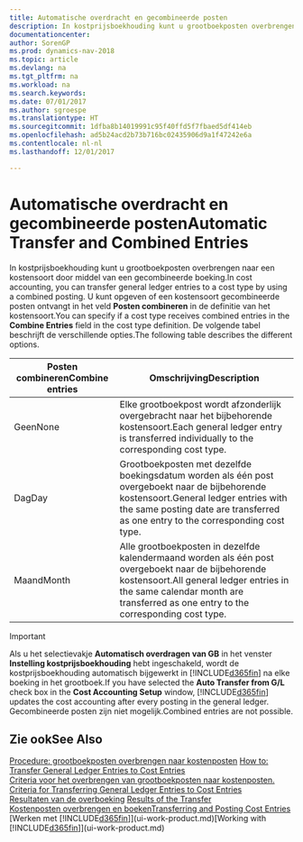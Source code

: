 ```yaml
---
title: Automatische overdracht en gecombineerde posten
description: In kostprijsboekhouding kunt u grootboekposten overbrengen naar een kostensoort door middel van een gecombineerde boeking. U kunt opgeven of een kostensoort gecombineerde posten ontvangt in het veld **Posten combineren** in de definitie van het kostensoort. De volgende tabel beschrijft de verschillende opties.
documentationcenter: 
author: SorenGP
ms.prod: dynamics-nav-2018
ms.topic: article
ms.devlang: na
ms.tgt_pltfrm: na
ms.workload: na
ms.search.keywords: 
ms.date: 07/01/2017
ms.author: sgroespe
ms.translationtype: HT
ms.sourcegitcommit: 1dfba8b14019991c95f40ffd5f7fbaed5df414eb
ms.openlocfilehash: ad5b24acd2b73b716bc02435906d9a1f47242e6a
ms.contentlocale: nl-nl
ms.lasthandoff: 12/01/2017

---
```

# <a name="automatic-transfer-and-combined-entries"></a><span data-ttu-id="a3aff-105">Automatische overdracht en gecombineerde posten</span><span class="sxs-lookup"><span data-stu-id="a3aff-105">Automatic Transfer and Combined Entries</span></span>
<span data-ttu-id="a3aff-106">In kostprijsboekhouding kunt u grootboekposten overbrengen naar een kostensoort door middel van een gecombineerde boeking.</span><span class="sxs-lookup"><span data-stu-id="a3aff-106">In cost accounting, you can transfer general ledger entries to a cost type by using a combined posting.</span></span> <span data-ttu-id="a3aff-107">U kunt opgeven of een kostensoort gecombineerde posten ontvangt in het veld **Posten combineren** in de definitie van het kostensoort.</span><span class="sxs-lookup"><span data-stu-id="a3aff-107">You can specify if a cost type receives combined entries in the **Combine Entries** field in the cost type definition.</span></span> <span data-ttu-id="a3aff-108">De volgende tabel beschrijft de verschillende opties.</span><span class="sxs-lookup"><span data-stu-id="a3aff-108">The following table describes the different options.</span></span>  

|<span data-ttu-id="a3aff-109">Posten combineren</span><span class="sxs-lookup"><span data-stu-id="a3aff-109">Combine entries</span></span>|<span data-ttu-id="a3aff-110">Omschrijving</span><span class="sxs-lookup"><span data-stu-id="a3aff-110">Description</span></span>|  
|---------------------|-----------------|  
|<span data-ttu-id="a3aff-111">Geen</span><span class="sxs-lookup"><span data-stu-id="a3aff-111">None</span></span>|<span data-ttu-id="a3aff-112">Elke grootboekpost wordt afzonderlijk overgebracht naar het bijbehorende kostensoort.</span><span class="sxs-lookup"><span data-stu-id="a3aff-112">Each general ledger entry is transferred individually to the corresponding cost type.</span></span>|  
|<span data-ttu-id="a3aff-113">Dag</span><span class="sxs-lookup"><span data-stu-id="a3aff-113">Day</span></span>|<span data-ttu-id="a3aff-114">Grootboekposten met dezelfde boekingsdatum worden als één post overgeboekt naar de bijbehorende kostensoort.</span><span class="sxs-lookup"><span data-stu-id="a3aff-114">General ledger entries with the same posting date are transferred as one entry to the corresponding cost type.</span></span>|  
|<span data-ttu-id="a3aff-115">Maand</span><span class="sxs-lookup"><span data-stu-id="a3aff-115">Month</span></span>|<span data-ttu-id="a3aff-116">Alle grootboekposten in dezelfde kalendermaand worden als één post overgeboekt naar de bijbehorende kostensoort.</span><span class="sxs-lookup"><span data-stu-id="a3aff-116">All general ledger entries in the same calendar month are transferred as one entry to the corresponding cost type.</span></span>|  

> [!IMPORTANT]  
>  <span data-ttu-id="a3aff-117">Als u het selectievakje **Automatisch overdragen van GB** in het venster **Instelling kostprijsboekhouding** hebt ingeschakeld, wordt de kostprijsboekhouding automatisch bijgewerkt in [!INCLUDE[d365fin](includes/d365fin_md.md)] na elke boeking in het grootboek.</span><span class="sxs-lookup"><span data-stu-id="a3aff-117">If you have selected the **Auto Transfer from G/L** check box in the **Cost Accounting Setup** window, [!INCLUDE[d365fin](includes/d365fin_md.md)] updates the cost accounting after every posting in the general ledger.</span></span> <span data-ttu-id="a3aff-118">Gecombineerde posten zijn niet mogelijk.</span><span class="sxs-lookup"><span data-stu-id="a3aff-118">Combined entries are not possible.</span></span>  

## <a name="see-also"></a><span data-ttu-id="a3aff-119">Zie ook</span><span class="sxs-lookup"><span data-stu-id="a3aff-119">See Also</span></span>  
 <span data-ttu-id="a3aff-120">[Procedure: grootboekposten overbrengen naar kostenposten](finance-how-to-transfer-general-ledger-entries-to-cost-entries.md) </span><span class="sxs-lookup"><span data-stu-id="a3aff-120">[How to: Transfer General Ledger Entries to Cost Entries](finance-how-to-transfer-general-ledger-entries-to-cost-entries.md) </span></span>  
 <span data-ttu-id="a3aff-121">[Criteria voor het overbrengen van grootboekposten naar kostenposten.](finance-criteria-for-transferring-general-ledger-entries-to-cost-entries.md) </span><span class="sxs-lookup"><span data-stu-id="a3aff-121">[Criteria for Transferring General Ledger Entries to Cost Entries](finance-criteria-for-transferring-general-ledger-entries-to-cost-entries.md) </span></span>  
 <span data-ttu-id="a3aff-122">[Resultaten van de overboeking](finance-results-of-the-transfer.md) </span><span class="sxs-lookup"><span data-stu-id="a3aff-122">[Results of the Transfer](finance-results-of-the-transfer.md) </span></span>  
 [<span data-ttu-id="a3aff-123">Kostenposten overbrengen en boeken</span><span class="sxs-lookup"><span data-stu-id="a3aff-123">Transferring and Posting Cost Entries</span></span>](finance-transfer-and-post-cost-entries.md)  
 <span data-ttu-id="a3aff-124">[Werken met [!INCLUDE[d365fin](includes/d365fin_md.md)]](ui-work-product.md)</span><span class="sxs-lookup"><span data-stu-id="a3aff-124">[Working with [!INCLUDE[d365fin](includes/d365fin_md.md)]](ui-work-product.md)</span></span>

